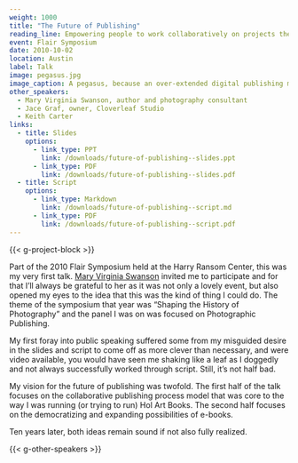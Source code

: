```yaml
---
weight: 1000
title: "The Future of Publishing"
reading_line: Empowering people to work collaboratively on projects they love ... and e-books 🦄
event: Flair Symposium
date: 2010-10-02
location: Austin
label: Talk
image: pegasus.jpg
image_caption: A pegasus, because an over-extended digital publishing metaphor always impresses.
other_speakers:
  - Mary Virginia Swanson, author and photography consultant
  - Jace Graf, owner, Cloverleaf Studio
  - Keith Carter
links:
  - title: Slides
    options:
      - link_type: PPT
        link: /downloads/future-of-publishing--slides.ppt
      - link_type: PDF
        link: /downloads/future-of-publishing--slides.pdf
  - title: Script
    options:
      - link_type: Markdown
        link: /downloads/future-of-publishing--script.md
      - link_type: PDF
        link: /downloads/future-of-publishing--script.pdf
---
```


{{< g-project-block >}}

Part of the 2010 Flair Symposium held at the Harry Ransom Center, this was my very first talk. [Mary Virginia Swanson](https://mvswanson.com/) invited me to participate and for that I’ll always be grateful to her as it was not only a lovely event, but also opened my eyes to the idea that this was the kind of thing I could do. The theme of the symposium that year was “Shaping the History of Photography” and the panel I was on was focused on Photographic Publishing.

My first foray into public speaking suffered some from my misguided desire in the slides and script to come off as more clever than necessary, and were video available, you would have seen me shaking like a leaf as I doggedly and not always successfully worked through script. Still, it’s not half bad.

My vision for the future of publishing was twofold. The first half of the talk focuses on the collaborative publishing process model that was core to the way I was running (or trying to run) Hol Art Books. The second half focuses on the democratizing and expanding possibilities of e-books. 

Ten years later, both ideas remain sound if not also fully realized.

{{< g-other-speakers >}}

